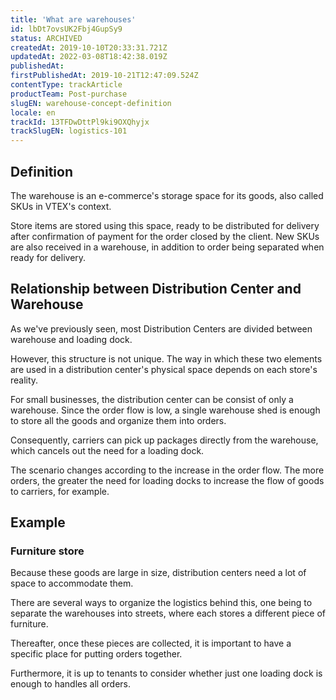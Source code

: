 ```yaml
---
title: 'What are warehouses'
id: lbDt7ovsUK2Fbj4GupSy9
status: ARCHIVED
createdAt: 2019-10-10T20:33:31.721Z
updatedAt: 2022-03-08T18:42:38.019Z
publishedAt: 
firstPublishedAt: 2019-10-21T12:47:09.524Z
contentType: trackArticle
productTeam: Post-purchase
slugEN: warehouse-concept-definition
locale: en
trackId: 13TFDwDttPl9ki9OXQhyjx
trackSlugEN: logistics-101
---
```


## Definition

The warehouse is an e-commerce's storage space for its goods, also called SKUs in VTEX's context.

Store items are stored using this space, ready to be distributed for delivery after confirmation of payment for the order closed by the client. New SKUs are also received in a warehouse, in addition to order being separated when ready for delivery.

## Relationship between Distribution Center and Warehouse 

As we've previously seen, most Distribution Centers are divided between warehouse and loading dock. 

However, this structure is not unique. The way in which these two elements are used in a distribution center's physical space depends on each store's reality.

For small businesses, the distribution center can be consist of only a warehouse. Since the order flow is low, a single warehouse shed is enough to store all the goods and organize them into orders.

Consequently, carriers can pick up packages directly from the warehouse, which cancels out the need for a loading dock.

The scenario changes according to the increase in the order flow. The more orders, the greater the need for loading docks to increase the flow of goods to carriers, for example.

## Example 

### Furniture store
 
 Because these goods are large in size, distribution centers need a lot of space to accommodate them.

There are several ways to organize the logistics behind this, one being to separate the warehouses into streets, where each stores a different piece of furniture.

Thereafter, once these pieces are collected, it is important to have a specific place for putting orders together.

Furthermore, it is up to tenants to consider whether just one loading dock is enough to handles all orders.






